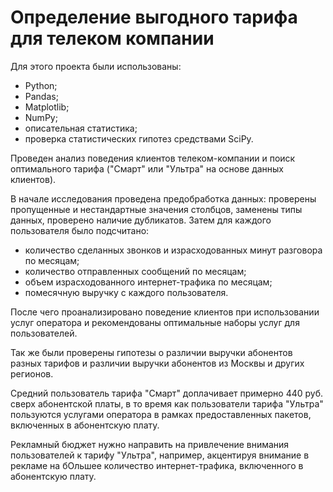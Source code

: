 # Определение выгодного тарифа для телеком компании

Для этого проекта были использованы:
- Python;
- Pandas;
- Matplotlib;
- NumPy;
- описательная статистика;
- проверка статистических гипотез средствами SciPy.

Проведен анализ поведения клиентов телеком-компании и поиск оптимального тарифа ("Смарт" или "Ультра" на основе данных клиентов).

В начале исследования проведена предобработка данных: проверены пропущенные и нестандартные значения столбцов, заменены типы данных, проверено наличие дубликатов. Затем для каждого пользователя было подсчитано:
 - количество сделанных звонков и израсходованных минут разговора по месяцам;
- количество отправленных сообщений по месяцам;
- объем израсходованного интернет-трафика по месяцам;
- помесячную выручку с каждого пользователя.

После чего проанализировано поведение клиентов при использовании услуг оператора и рекомендованы оптимальные наборы услуг для пользователей. 

Так же были проверены гипотезы о различии выручки абонентов разных тарифов и различии выручки абонентов из Москвы и других регионов.

Средний пользователь тарифа "Смарт" доплачивает примерно 440 руб. сверх абонентской платы, в то время как пользователи тарифа "Ультра" пользуются услугами оператора в рамках предоставленных пакетов, включенных в абонентскую плату.

Рекламный бюджет нужно направить на привлечение внимания пользователей к тарифу "Ультра", например, акцентируя внимание в рекламе на бОльшее количество интернет-трафика, включенного в абонентскую плату.
